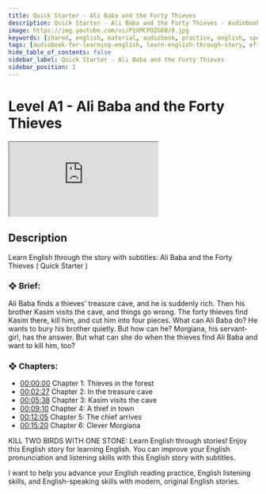 ```yaml
---
title: Quick Starter - Ali Baba and the Forty Thieves
description: Quick Starter - Ali Baba and the Forty Thieves - Audiobook For Learning English
image: https://img.youtube.com/vi/P1XMCPOZG80/0.jpg
keywords: [shared, english, material, audiobook, practice, english, speaking]
tags: [audiobook-for-learning-english, learn-english-through-story, effortless-english]
hide_table_of_contents: false
sidebar_label: Quick Starter - Ali Baba and the Forty Thieves
sidebar_position: 1
---
```


# Level A1 - Ali Baba and the Forty Thieves

<div class="video-container">
<iframe src="https://www.youtube.com/embed/P1XMCPOZG80?controls=0" title="YouTube video player"></iframe>
<a href="https://www.youtube.com/watch?list=PL___7gkXqjbz33ARbWJmca56t1GG0qX0U&v=P1XMCPOZG80" target="_blank"></a>
</div>

## Description

Learn English through the story with subtitles: Ali Baba and the Forty Thieves ( Quick Starter )

### ❖ Brief:

Ali Baba finds a thieves' treasure cave, and he is suddenly rich. Then his brother Kasim visits the cave, and things go wrong. The forty thieves find Kasim there, kill him, and cut him into four pieces. What can Ali Baba do? He wants to bury his brother quietly. But how can he? Morgiana, his servant-girl, has the answer. But what can she do when the thieves find Ali Baba and want to kill him, too?

### ❖ Chapters:
- [00:00:00](https://www.youtube.com/watch?list=PL___7gkXqjbz33ARbWJmca56t1GG0qX0U&v=P1XMCPOZG80&t=0s) Chapter 1: Thieves in the forest
- [00:02:27](https://www.youtube.com/watch?list=PL___7gkXqjbz33ARbWJmca56t1GG0qX0U&v=P1XMCPOZG80&t=147s) Chapter 2: In the treasure cave
- [00:05:38](https://www.youtube.com/watch?list=PL___7gkXqjbz33ARbWJmca56t1GG0qX0U&v=P1XMCPOZG80&t=338s) Chapter 3: Kasim visits the cave
- [00:09:10](https://www.youtube.com/watch?list=PL___7gkXqjbz33ARbWJmca56t1GG0qX0U&v=P1XMCPOZG80&t=550s) Chapter 4: A thief in town
- [00:12:05](https://www.youtube.com/watch?list=PL___7gkXqjbz33ARbWJmca56t1GG0qX0U&v=P1XMCPOZG80&t=725s) Chapter 5: The chief arrives
- [00:15:20](https://www.youtube.com/watch?list=PL___7gkXqjbz33ARbWJmca56t1GG0qX0U&v=P1XMCPOZG80&t=920s) Chapter 6: Clever Morgiana

KILL TWO BIRDS WITH ONE STONE: Learn English through stories! Enjoy this English story for learning English. You can improve your English pronunciation and listening skills with this English story with subtitles.

I want to help you advance your English reading practice, English listening skills, and English-speaking skills with modern, original English stories.